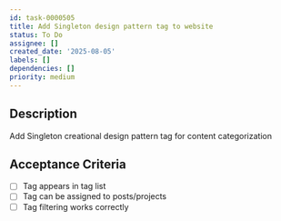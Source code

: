 ```yaml
---
id: task-0000505
title: Add Singleton design pattern tag to website
status: To Do
assignee: []
created_date: '2025-08-05'
labels: []
dependencies: []
priority: medium
---
```


## Description

Add Singleton creational design pattern tag for content categorization

## Acceptance Criteria

- [ ] Tag appears in tag list
- [ ] Tag can be assigned to posts/projects
- [ ] Tag filtering works correctly

